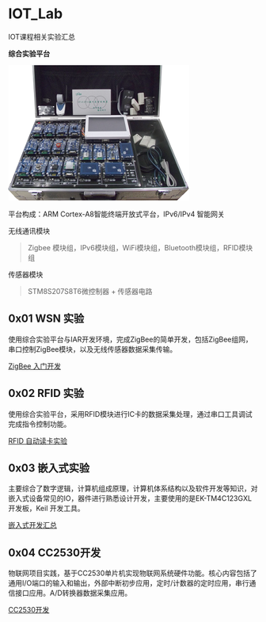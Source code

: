 # IOT_Lab
IOT课程相关实验汇总

**综合实验平台**

![img](img/pic1.png)

平台构成：ARM Cortex-A8智能终端开放式平台，IPv6/IPv4 智能网关

无线通讯模块

> Zigbee 模块组，IPv6模块组，WiFi模块组，Bluetooth模块组，RFID模块组

传感器模块

> STM8S207S8T6微控制器 + 传感器电路



## 0x01 WSN 实验

使用综合实验平台与IAR开发环境，完成ZigBee的简单开发，包括ZigBee组网，串口控制ZigBee模块，以及无线传感器数据采集传输。

[ZigBee 入门开发](/ZigBee入门开发)



## 0x02 RFID 实验

使用综合实验平台，采用RFID模块进行IC卡的数据采集处理，通过串口工具调试完成指令控制功能。

[RFID 自动读卡实验](/RFID自动读卡实验)



## 0x03 嵌入式实验

主要综合了数字逻辑，计算机组成原理，计算机体系结构以及软件开发等知识，对嵌入式设备常见的IO，器件进行熟悉设计开发，主要使用的是EK-TM4C123GXL 开发板，Keil 开发工具。

[嵌入式开发汇总](/Embedded_Systems)



## 0x04 CC2530开发

物联网项目实践，基于CC2530单片机实现物联网系统硬件功能。核心内容包括了通用I/O端口的输入和输出，外部中断初步应用，定时/计数器的定时应用，串行通信接口应用。A/D转换器数据采集应用。

[CC2530开发](/cc2530)